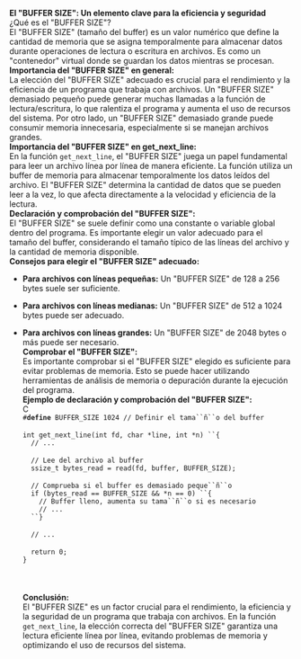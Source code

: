 **El \"BUFFER SIZE\": Un elemento clave para la eficiencia y
seguridad**\
¿Qué es el \"BUFFER SIZE\"?\
El \"BUFFER SIZE\" (tamaño del buffer) es un valor numérico que define
la cantidad de memoria que se asigna temporalmente para almacenar datos
durante operaciones de lectura o escritura en archivos. Es como un
\"contenedor\" virtual donde se guardan los datos mientras se procesan.\
**Importancia del \"BUFFER SIZE\" en general:**\
La elección del \"BUFFER SIZE\" adecuado es crucial para el rendimiento
y la eficiencia de un programa que trabaja con archivos. Un \"BUFFER
SIZE\" demasiado pequeño puede generar muchas llamadas a la función de
lectura/escritura, lo que ralentiza el programa y aumenta el uso de
recursos del sistema. Por otro lado, un \"BUFFER SIZE\" demasiado grande
puede consumir memoria innecesaria, especialmente si se manejan archivos
grandes.\
**Importancia del \"BUFFER SIZE\" en get_next_line:**\
En la función `get_next_line`, el \"BUFFER SIZE\" juega un papel
fundamental para leer un archivo línea por línea de manera eficiente. La
función utiliza un buffer de memoria para almacenar temporalmente los
datos leídos del archivo. El \"BUFFER SIZE\" determina la cantidad de
datos que se pueden leer a la vez, lo que afecta directamente a la
velocidad y eficiencia de la lectura.\
**Declaración y comprobación del \"BUFFER SIZE\":**\
El \"BUFFER SIZE\" se suele definir como una constante o variable global
dentro del programa. Es importante elegir un valor adecuado para el
tamaño del buffer, considerando el tamaño típico de las líneas del
archivo y la cantidad de memoria disponible.\
**Consejos para elegir el \"BUFFER SIZE\" adecuado:**

-   **Para archivos con líneas pequeñas:** Un \"BUFFER SIZE\" de 128 a
    256 bytes suele ser suficiente.

-   **Para archivos con líneas medianas:** Un \"BUFFER SIZE\" de 512 a
    1024 bytes puede ser adecuado.

-   **Para archivos con líneas grandes:** Un \"BUFFER SIZE\" de 2048
    bytes o más puede ser necesario.\
    **Comprobar el \"BUFFER SIZE\":**\
    Es importante comprobar si el \"BUFFER SIZE\" elegido es suficiente
    para evitar problemas de memoria. Esto se puede hacer utilizando
    herramientas de análisis de memoria o depuración durante la
    ejecución del programa.\
    **Ejemplo de declaración y comprobación del \"BUFFER SIZE\":**\
    C\
    `#`**`define`**` BUFFER_SIZE 1024 // Definir el tama``ñ``o del buffer`\
    \
    `int get_next_line(int fd, char *line, int *n) ``{`\
    `  // ...`\
    \
    `  // Lee del archivo al buffer`\
    `  ssize_t bytes_read = read(fd, buffer, BUFFER_SIZE);`\
    \
    `  // Comprueba si el buffer es demasiado peque``ñ``o`\
    `  if (bytes_read == BUFFER_SIZE && *n == 0) ``{`\
    `    // Buffer lleno, aumenta su tama``ñ``o si es necesario`\
    `    // ...`\
    `  ``}`\
    \
    `  // ...`\
    \
    `  return 0;`\
    `}`\
    \
    \
    \
    **Conclusión:**\
    El \"BUFFER SIZE\" es un factor crucial para el rendimiento, la
    eficiencia y la seguridad de un programa que trabaja con archivos.
    En la función `get_next_line`, la elección correcta del \"BUFFER
    SIZE\" garantiza una lectura eficiente línea por línea, evitando
    problemas de memoria y optimizando el uso de recursos del sistema.
